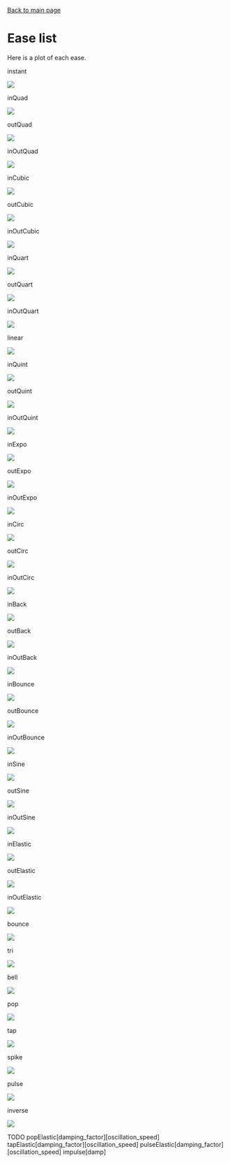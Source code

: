 [Back to main page](..)
# Ease list
Here is a plot of each ease.

instant

<img src="eases/instant.png"/>

inQuad

<img src="eases/inQuad.png"/>

outQuad

<img src="eases/outQuad.png"/>

inOutQuad

<img src="eases/inOutQuad.png"/>

inCubic

<img src="eases/inCubic.png"/>

outCubic

<img src="eases/outCubic.png"/>

inOutCubic

<img src="eases/inOutCubic.png"/>

inQuart

<img src="eases/inQuart.png"/>

outQuart

<img src="eases/outQuart.png"/>

inOutQuart

<img src="eases/inOutQuart.png"/>

linear

<img src="eases/linear.png"/>

inQuint

<img src="eases/inQuint.png"/>

outQuint

<img src="eases/outQuint.png"/>

inOutQuint

<img src="eases/inOutQuint.png"/>

inExpo

<img src="eases/inExpo.png"/>

outExpo

<img src="eases/outExpo.png"/>

inOutExpo

<img src="eases/inOutExpo.png"/>

inCirc

<img src="eases/inCirc.png"/>

outCirc

<img src="eases/outCirc.png"/>

inOutCirc

<img src="eases/inOutCirc.png"/>

inBack

<img src="eases/inBack.png"/>

outBack

<img src="eases/outBack.png"/>

inOutBack

<img src="eases/inOutBack.png"/>

inBounce

<img src="eases/inBounce.png"/>

outBounce

<img src="eases/outBounce.png"/>

inOutBounce

<img src="eases/inOutBounce.png"/>

inSine

<img src="eases/inSine.png"/>

outSine

<img src="eases/outSine.png"/>

inOutSine

<img src="eases/inOutSine.png"/>

inElastic

<img src="eases/inElastic.png"/>

outElastic

<img src="eases/outElastic.png"/>

inOutElastic

<img src="eases/inOutElastic.png"/>

bounce

<img src="eases/bounce.png"/>

tri

<img src="eases/tri.png"/>

bell

<img src="eases/bell.png"/>

pop

<img src="eases/pop.png"/>

tap

<img src="eases/tap.png"/>

spike

<img src="eases/spike.png"/>

pulse

<img src="eases/pulse.png"/>

inverse

<img src="eases/inverse.png"/>

TODO
popElastic[damping_factor][oscillation_speed]
tapElastic[damping_factor][oscillation_speed]
pulseElastic[damping_factor][oscillation_speed]
impulse[damp]

